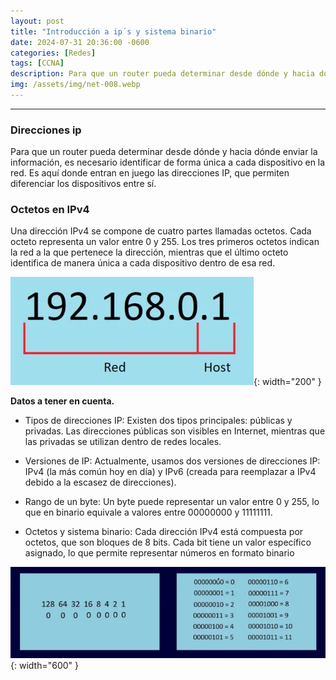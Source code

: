```yaml
---
layout: post
title: "Introducción a ip´s y sistema binario"
date: 2024-07-31 20:36:00 -0600
categories: [Redes]
tags: [CCNA]
description: Para que un router pueda determinar desde dónde y hacia dónde enviar la información, es necesario identificar de forma única a cada dispositivo en la red.....
img: /assets/img/net-008.webp
---
```


--- 

### Direcciones ip

Para que un router pueda determinar desde dónde y hacia dónde enviar la información, es necesario identificar de forma única a cada dispositivo en la red. Es aquí donde entran en juego las direcciones IP, que permiten diferenciar los dispositivos entre sí.

### Octetos en IPv4 

Una dirección IPv4 se compone de cuatro partes llamadas octetos. Cada octeto representa un valor entre 0 y 255. Los tres primeros octetos indican la red a la que pertenece la dirección, mientras que el último octeto identifica de manera única a cada dispositivo dentro de esa red.

![alt text](/assets/img/net-008-1.webp){: width="200" }


**Datos a tener en cuenta.**

* Tipos de direcciones IP: Existen dos tipos principales: públicas y privadas. Las direcciones públicas son visibles en Internet, mientras que las privadas se utilizan dentro de redes locales.

* Versiones de IP: Actualmente, usamos dos versiones de direcciones IP: IPv4 (la más común hoy en día) y IPv6 (creada para reemplazar a IPv4 debido a la escasez de direcciones).

* Rango de un byte: Un byte puede representar un valor entre 0 y 255, lo que en binario equivale a valores entre 00000000 y 11111111.

* Octetos y sistema binario: Cada dirección IPv4 está compuesta por octetos, que son bloques de 8 bits. Cada bit tiene un valor específico asignado, lo que permite representar números en formato binario

![alt text](/assets/img/net-008-2.webp){: width="600" }